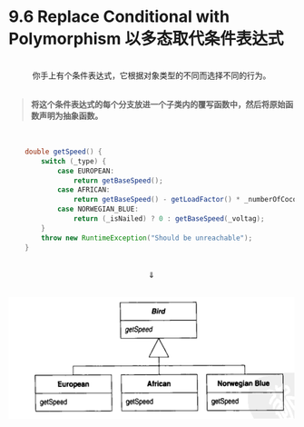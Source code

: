# 9.6 Replace Conditional with Polymorphism 以多态取代条件表达式

<br>

<center>你手上有个条件表达式，它根据对象类型的不同而选择不同的行为。</center>

<br>

> **将这个条件表达式的每个分支放进一个子类内的覆写函数中，然后将原始函数声明为抽象函数。**

<br>

```java
    double getSpeed() {
        switch (_type) {
            case EUROPEAN:
                return getBaseSpeed();
            case AFRICAN:
                return getBaseSpeed() - getLoadFactor() * _numberOfCoconuts;
            case NORWEGIAN_BLUE:
                return (_isNailed) ? 0 : getBaseSpeed(_voltag);
        }
        throw new RuntimeException("Should be unreachable");
    }
```

<br>

<center>⇓</center>

<br>

![image-20210925103011949](https://raw.githubusercontent.com/huxiaoning/img/master/image-20210925103011949.png)

<br>

